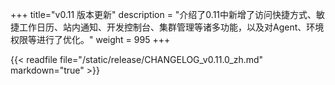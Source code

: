 +++
title="v0.11 版本更新"
description = "介绍了0.11中新增了访问快捷方式、敏捷工作日历、站内通知、开发控制台、集群管理等诸多功能，以及对Agent、环境权限等进行了优化。"
weight = 995
+++

{{< readfile file="/static/release/CHANGELOG_v0.11.0_zh.md" markdown="true" >}}